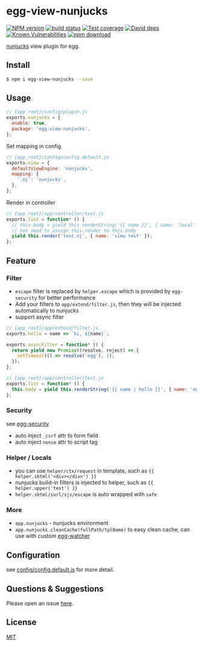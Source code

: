 # egg-view-nunjucks

[![NPM version][npm-image]][npm-url]
[![build status][travis-image]][travis-url]
[![Test coverage][codecov-image]][codecov-url]
[![David deps][david-image]][david-url]
[![Known Vulnerabilities][snyk-image]][snyk-url]
[![npm download][download-image]][download-url]

[npm-image]: https://img.shields.io/npm/v/egg-view-nunjucks.svg?style=flat-square
[npm-url]: https://npmjs.org/package/egg-view-nunjucks
[travis-image]: https://img.shields.io/travis/eggjs/egg-view-nunjucks.svg?style=flat-square
[travis-url]: https://travis-ci.org/eggjs/egg-view-nunjucks
[codecov-image]: https://img.shields.io/codecov/c/github/eggjs/egg-view-nunjucks.svg?style=flat-square
[codecov-url]: https://codecov.io/github/eggjs/egg-view-nunjucks?branch=master
[david-image]: https://img.shields.io/david/eggjs/egg-view-nunjucks.svg?style=flat-square
[david-url]: https://david-dm.org/eggjs/egg-view-nunjucks
[snyk-image]: https://snyk.io/test/npm/egg-view-nunjucks/badge.svg?style=flat-square
[snyk-url]: https://snyk.io/test/npm/egg-view-nunjucks
[download-image]: https://img.shields.io/npm/dm/egg-view-nunjucks.svg?style=flat-square
[download-url]: https://npmjs.org/package/egg-view-nunjucks

[nunjucks](http://mozilla.github.io/nunjucks/) view plugin for egg.

## Install

```bash
$ npm i egg-view-nunjucks --save
```

## Usage

```js
// {app_root}/config/plugin.js
exports.nunjucks = {
  enable: true,
  package: 'egg-view-nunjucks',
};
```

Set mapping in config

```js
// {app_root}/config/config.default.js
exports.view = {
  defaultViewEngine: 'nunjucks',
  mapping: {
    '.nj': 'nunjucks',
  },
};
```

Render in controller

```js
// {app_root}/app/controller/test.js
exports.list = function* () {
  // this.body = yield this.renderString('{{ name }}', { name: 'local' });
  // not need to assign this.render to this.body
  yield this.render('test.nj', { name: 'view test' });
};
```

## Feature

### Filter

- `escape` filter is replaced by `helper.escape` which is provided by `egg-security` for better performance
- Add your filters to `app/extend/filter.js`, then they will be injected automatically to nunjucks
- support async filter

```js
// {app_root}/app/extend/filter.js
exports.hello = name => `hi, ${name}`;

exports.asyncFilter = function* () {
  return yield new Promise((resolve, reject) => {
    setTimeout(() => resolve('egg'), 1);
  });
};

// {app_root}/app/controller/test.js
exports.list = function* () {
  this.body = yield this.renderString('{{ name | hello }}', { name: 'egg' });
};
```

### Security

see [egg-security](https://github.com/eggjs/egg-security)

- auto inject `_csrf` attr to form field
- auto inject `nonce` attr to script tag

### Helper / Locals

- you can use `helper/ctx/request` in template, such as `{{ helper.shtml('<div></div>') }}`
- nunjucks build-in filters is injected to helper, such as `{{ helper.upper('test') }}`
- `helper.shtml/surl/sjs/escape` is auto wrapped with `safe`

### More

- `app.nunjucks` - nunjucks environment
- `app.nunjucks.cleanCache(fullPath/tplName)` to easy clean cache, can use with custom [egg-watcher](https://github.com/eggjs/egg-watcher)

## Configuration

see [config/config.default.js](config/config.default.js) for more detail.

## Questions & Suggestions

Please open an issue [here](https://github.com/eggjs/egg/issues).

## License

[MIT](LICENSE)
